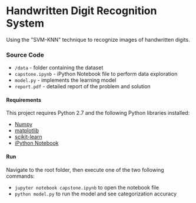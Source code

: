 # Handwritten Digit Recognition System
Using the "SVM-KNN" technique to recognize images of handwritten digits.

### Source Code
- `/data` - folder containing the dataset
- `capstone.ipynb` - iPython Notebook file to perform data exploration
- `model.py` - implements the learning model
- `report.pdf` - detailed report of the problem and solution

#### Requirements
This project requires Python 2.7 and the following Python libraries installed:
- [Numpy](http://www.numpy.org/)
- [matplotlib](http://matplotlib.org/)
- [scikit-learn](http://scikit-learn.org/stable/)
- [iPython Notebook](http://ipython.org/notebook.html)

#### Run
Navigate to the root folder, then execute one of the two following commands:
- `jupyter notebook capstone.ipynb` to open the notebook file
- `python model.py` to run the model and see categorization accuracy
